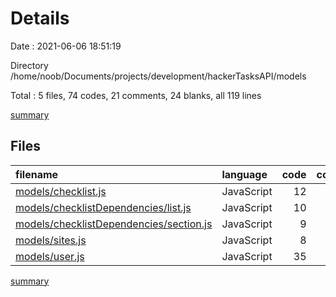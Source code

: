 # Details

Date : 2021-06-06 18:51:19

Directory /home/noob/Documents/projects/development/hackerTasksAPI/models

Total : 5 files,  74 codes, 21 comments, 24 blanks, all 119 lines

[summary](results.md)

## Files
| filename | language | code | comment | blank | total |
| :--- | :--- | ---: | ---: | ---: | ---: |
| [models/checklist.js](/models/checklist.js) | JavaScript | 12 | 7 | 6 | 25 |
| [models/checklistDependencies/list.js](/models/checklistDependencies/list.js) | JavaScript | 10 | 7 | 4 | 21 |
| [models/checklistDependencies/section.js](/models/checklistDependencies/section.js) | JavaScript | 9 | 7 | 3 | 19 |
| [models/sites.js](/models/sites.js) | JavaScript | 8 | 0 | 4 | 12 |
| [models/user.js](/models/user.js) | JavaScript | 35 | 0 | 7 | 42 |

[summary](results.md)